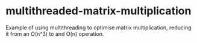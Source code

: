 # multithreaded-matrix-multiplication
Example of using multithreading to optimise matrix multiplication, reducing it from an O(n^3) to and O(n) operation.

